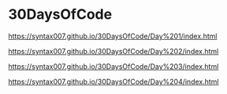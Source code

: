 # 30DaysOfCode

https://syntax007.github.io/30DaysOfCode/Day%201/index.html

https://syntax007.github.io/30DaysOfCode/Day%202/index.html

https://syntax007.github.io/30DaysOfCode/Day%203/index.html

https://syntax007.github.io/30DaysOfCode/Day%204/index.html
